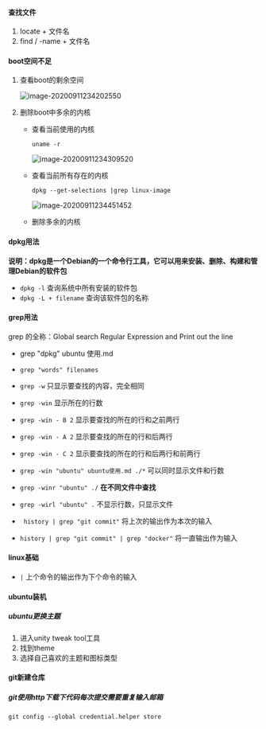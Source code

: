 #### 查找文件

1. locate + 文件名
2. find / -name + 文件名



#### boot空间不足

1. 查看boot的剩余空间

   ![image-20200911234202550](/home/qinh1/.config/Typora/typora-user-images/image-20200911234202550.png)

2. 删除boot中多余的内核

   * 查看当前使用的内核

     `uname -r`

     ![image-20200911234309520](/home/qinh1/.config/Typora/typora-user-images/image-20200911234309520.png)

   * 查看当前所有存在的内核

     `dpkg --get-selections |grep linux-image`

     ![image-20200911234451452](/home/qinh1/.config/Typora/typora-user-images/image-20200911234451452.png)

   * 删除多余的内核



#### dpkg用法

**说明：dpkg是一个Debian的一个命令行工具，它可以用来安装、删除、构建和管理Debian的软件包**

* `dpkg -l` 查询系统中所有安装的软件包
* `dpkg -L + filename` 查询该软件包的名称



#### grep用法

grep 的全称：Global search Regular Expression and Print out the line

*  grep "dpkg"  ubuntu 使用.md 

* `grep "words" filenames`

* `grep -w` 只显示要查找的内容，完全相同

* `grep -win` 显示所在的行数

* `grep -win - B 2` 显示要查找的所在的行和之前两行
* `grep -win - A 2` 显示要查找的所在的行和后两行

* `grep -win - C 2` 显示要查找的所在的行和后两行和前两行
* `grep -win "ubuntu" ubuntu使用.md ./*` 可以同时显示文件和行数
* `grep -winr "ubuntu" ./` **在不同文件中查找**
* `grep -wirl "ubuntu" .` 不显示行数，只显示文件
* ` history | grep "git commit"` 将上次的输出作为本次的输入
* `history | grep "git commit" | grep "docker"` 将一直输出作为输入



#### linux基础

* `|` 上个命令的输出作为下个命令的输入



#### ubuntu装机

##### ubuntu更换主题



1. 进入unity tweak tool工具
2. 找到theme
3. 选择自己喜欢的主题和图标类型



#### git新建仓库

##### git使用http下载下代码每次提交需要重复输入邮箱

```
git config --global credential.helper store
```











